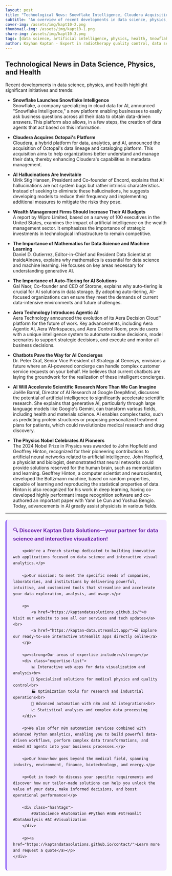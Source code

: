 ```yaml
---
layout: post
title: "Technological News: Snowflake Intelligence, Cloudera Acquisition, and AI Advancements"
subtitle: "An overview of recent developments in data science, physics, and health"
cover-img: /assets/img/kapt10-2.png
thumbnail-img: /assets/img/kapt10-1.png
share-img: /assets/img/kapt10-3.png
tags: [data science, artificial intelligence, physics, health, Snowflake, Cloudera, AI, mathematics, auto-tiering, Aera Technology, chatbots]
author: Kayhan Kaptan - Expert in radiotherapy quality control, data science and automation
---
```


## Technological News in Data Science, Physics, and Health

Recent developments in data science, physics, and health highlight significant initiatives and trends:

- **Snowflake Launches Snowflake Intelligence**  
  Snowflake, a company specializing in cloud data for AI, announced "Snowflake Intelligence," a new platform enabling businesses to easily ask business questions across all their data to obtain data-driven answers. This platform also allows, in a few steps, the creation of data agents that act based on this information.

- **Cloudera Acquires Octopai's Platform**  
  Cloudera, a hybrid platform for data, analytics, and AI, announced the acquisition of Octopai's data lineage and cataloging platform. This acquisition aims to help organizations better understand and manage their data, thereby enhancing Cloudera's capabilities in metadata management.

- **AI Hallucinations Are Inevitable**  
  Ulrik Stig Hansen, President and Co-founder of Encord, explains that AI hallucinations are not system bugs but rather intrinsic characteristics. Instead of seeking to eliminate these hallucinations, he suggests developing models to reduce their frequency and implementing additional measures to mitigate the risks they pose.

- **Wealth Management Firms Should Increase Their AI Budgets**  
  A report by Wipro Limited, based on a survey of 100 executives in the United States, examines the impact of artificial intelligence on the wealth management sector. It emphasizes the importance of strategic investments in technological infrastructure to remain competitive.

- **The Importance of Mathematics for Data Science and Machine Learning**  
  Daniel D. Gutierrez, Editor-in-Chief and Resident Data Scientist at insideAInews, explains why mathematics is essential for data science and machine learning. He focuses on key areas necessary for understanding generative AI.

- **The Importance of Auto-Tiering for AI Solutions**  
  Gal Naor, Co-founder and CEO of Storone, explains why auto-tiering is crucial for AI solutions in data storage. By adopting auto-tiering, AI-focused organizations can ensure they meet the demands of current data-intensive environments and future challenges.

- **Aera Technology Introduces Agentic AI**  
  Aera Technology announced the evolution of its Aera Decision Cloud™ platform for the future of work. Key advancements, including Aera Agentic AI, Aera Workspaces, and Aera Control Room, provide users with a unique intelligence system to automate routine decisions, model scenarios to support strategic decisions, and execute and monitor all business decisions.

- **Chatbots Pave the Way for AI Concierges**  
  Dr. Peter Graf, Senior Vice President of Strategy at Genesys, envisions a future where an AI-powered concierge can handle complex customer service requests on your behalf. He believes that current chatbots are laying the groundwork for the realization of these intelligent concierges.

- **AI Will Accelerate Scientific Research More Than We Can Imagine**  
  Joëlle Barral, Director of AI Research at Google DeepMind, discusses the potential of artificial intelligence to significantly accelerate scientific research. She explains that generative AI, particularly through large language models like Google's Gemini, can transform various fields, including health and materials science. AI enables complex tasks, such as predicting protein structures or proposing personalized treatment plans for patients, which could revolutionize medical research and drug discovery.

- **The Physics Nobel Celebrates AI Pioneers**  
  The 2024 Nobel Prize in Physics was awarded to John Hopfield and Geoffrey Hinton, recognized for their pioneering contributions to artificial neural networks related to artificial intelligence. John Hopfield, a physicist and biologist, demonstrated that neural networks could provide solutions reserved for the human brain, such as memorization and learning. Geoffrey Hinton, a computer scientist and neuroscientist, developed the Boltzmann machine, based on random properties, capable of learning and reproducing the statistical properties of data. Hinton is also recognized for his work in deep learning, having co-developed highly performant image recognition software and co-authored an important paper with Yann Le Cun and Yoshua Bengio. Today, advancements in AI greatly assist physicists in various fields.

---


<html lang="fr">
<head>
    <meta charset="UTF-8">
    <meta name="viewport" content="width=device-width, initial-scale=1.0">
    <title>Kaptan Data Solutions</title>
    <style>
        .citation {
            background-color: #f3e8ff;
            border-left: 4px solid #8b5cf6;
            padding: 20px;
            margin: 20px 0;
            border-radius: 8px;
            font-family: -apple-system, BlinkMacSystemFont, 'Segoe UI', Roboto, sans-serif;
            line-height: 1.6;
        }
        .citation h3 {
            color: #6b21a8;
            margin-top: 0;
        }
        .citation a {
            color: #7c3aed;
            text-decoration: none;
        }
        .citation a:hover {
            text-decoration: underline;
        }
        .expertise-list {
            margin: 15px 0;
        }
        .hashtags {
            font-weight: bold;
            color: #7c3aed;
            margin-top: 15px;
        }
    </style>
</head>
<body>
    <div class="citation">
        <h3>🔍 Discover Kaptan Data Solutions—your partner for data science and interactive visualization!</h3>
        
        <p>We're a French startup dedicated to building innovative web applications focused on data science and interactive visual analytics.</p>
        
        <p>Our mission: to meet the specific needs of companies, laboratories, and institutions by delivering powerful, intuitive, and customized tools that streamline and accelerate your data exploration, analysis, and usage.</p>
        
        <p>
            <a href="https://kaptandatasolutions.github.io/">🌐 Visit our website to see all our services and tech updates</a><br>
            <a href="https://kaptan-data.streamlit.app/">💻 Explore our ready-to-use interactive Streamlit apps directly online</a>
        </p>
        
        <p><strong>Our areas of expertise include:</strong></p>
        <div class="expertise-list">
            📊 Interactive web apps for data visualization and analysis<br>
            🔬 Specialized solutions for medical physics and quality control<br>
            🏭 Optimization tools for research and industrial operations<br>
            🤖 Advanced automation with n8n and AI integrations<br>
            📈 Statistical analyses and complex data processing
        </div>
        
        <p>We also offer n8n automation services combined with advanced Python analytics, enabling you to build powerful data-driven workflows, perform complex data transformations, and embed AI agents into your business processes.</p>
        
        <p>Our know-how goes beyond the medical field, spanning industry, environment, finance, biotechnology, and energy.</p>
        
        <p>Get in touch to discuss your specific requirements and discover how our tailor-made solutions can help you unlock the value of your data, make informed decisions, and boost operational performance!</p>
        
        <div class="hashtags">
            #DataScience #Automation #Python #n8n #Streamlit #DataAnalysis #AI #Visualization
        </div>
        
        <p><a href="https://kaptandatasolutions.github.io/contact/">Learn more and request a quote</a></p>
    </div>
</body>
</html>
